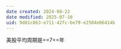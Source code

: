 ```yaml
---
date created: 2024-08-22
date modified: 2025-07-10
uid: 9d81c863-e711-42fc-be79-e2504e06414b
---
```


美股平均周期是==7==年
